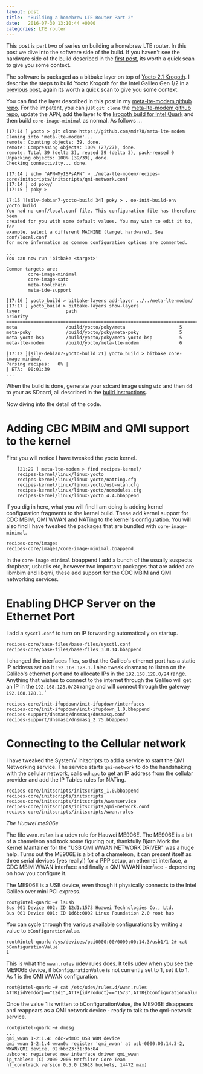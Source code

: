 ```yaml
---
layout: post
title:  "Building a homebrew LTE Router Part 2"
date:   2016-07-30 13:10:44 +0000
categories: LTE router
---
```

This post is part two of series on building a homebrew LTE router. In this post we dive into the software side of the build. If you haven't see the hardware side of the build described in the [first post](http://mdr78.github.io/lte/router/2016/05/28/lte-modem-part-one.html), its worth a quick scan to give you some context.

The software is packaged as a bitbake layer on top of [Yocto 2.1 Krogoth](https://www.yoctoproject.org/downloads/core/krogoth21). I describe the steps to build Yocto Krogoth for the Intel Galileo Gen 1/2 in a [previous post](http://mdr78.github.io/galileo/yocto/2016/06/01/yocto-for-quark.html), again its worth a quick scan to give you some context.

You can find the layer described in this post in my [meta-lte-modem github repo](https://github.com/mdr78/meta-lte-modem). For the impatent, you can just `git clone` the [meta-lte-modem github repo](https://github.com/mdr78/meta-lte-modem), update the APN, add the  layer to the [krogoth build for Intel Quark](http://mdr78.github.io/galileo/yocto/2016/06/01/yocto-for-quark.html) and then build `core-image-minimal` as normal. As follows ...

	[17:14 ] yocto > git clone https://github.com/mdr78/meta-lte-modem
	Cloning into 'meta-lte-modem'...
	remote: Counting objects: 39, done.
	remote: Compressing objects: 100% (27/27), done.
	remote: Total 39 (delta 3), reused 39 (delta 3), pack-reused 0
	Unpacking objects: 100% (39/39), done.
	Checking connectivity... done.
	
	[17:14 ] echo "APN=MyISPsAPN" > ./meta-lte-modem/recipes-core/initscripts/initscripts/qmi-network.conf
	[17:14 ] cd poky/
	[17:15 ] poky >
	
	17:15 ][silv-debian7-yocto-build 34] poky > . oe-init-build-env yocto_build
	You had no conf/local.conf file. This configuration file has therefore been
	created for you with some default values. You may wish to edit it to, for
	example, select a different MACHINE (target hardware). See conf/local.conf
	for more information as common configuration options are commented.

	...
	You can now run 'bitbake <target>'

	Common targets are:
    		core-image-minimal
    		core-image-sato
    		meta-toolchain
    		meta-ide-support

	[17:16 ] yocto_build > bitbake-layers add-layer ../../meta-lte-modem/
	[17:17 ] yocto_build > bitbake-layers show-layers
	layer                 path                                      priority
	==========================================================================
	meta                  /build/yocto/poky/meta                    5
	meta-poky             /build/yocto/poky/meta-poky               5
	meta-yocto-bsp        /build/yocto/poky/meta-yocto-bsp          5
	meta-lte-modem        /build/yocto/meta-lte-modem               6
	
	[17:12 ][silv-debian7-yocto-build 21] yocto_build > bitbake core-image-minimal
	Parsing recipes:   0% |                                                       | ETA:  00:01:39
	...

When the build is done, generate your sdcard image using `wic` and then `dd` to your as SDcard, all described in the [build instructions](http://mdr78.github.io/galileo/yocto/2016/06/01/yocto-for-quark.html). 

Now diving into the detail of the code. 

# Adding CBC MBIM and QMI support to the kernel #

First you will notice I have tweaked the yocto kernel.

        [21:29 ] meta-lte-modem > find recipes-kernel/
        recipes-kernel/linux/linux-yocto
        recipes-kernel/linux/linux-yocto/natting.cfg
        recipes-kernel/linux/linux-yocto/usb-wlan.cfg
        recipes-kernel/linux/linux-yocto/nomodules.cfg
        recipes-kernel/linux/linux-yocto_4.4.bbappend

If you dig in here, what you will find I am doing is adding kernel configuration fragments to the kernel build. These add kernel support for CDC MBIM, QMI WWAN and NATing to the kernel's configuration. You will also find I have tweaked the packages that are bundled with `core-image-minimal`.

	recipes-core/images
	recipes-core/images/core-image-minimal.bbappend

In the `core-image-minimal` bbappend I add a bunch of the usually suspects dropbear, usbutils etc, however two important packages that are added are libmbim and libqmi, these add support for the CDC MBIM and QMI networking services. 

# Enabling DHCP Server on the Ethernet Port #

I add a `sysctl.conf` to turn on IP forwarding automatically on startup. 

	recipes-core/base-files/base-files/sysctl.conf
	recipes-core/base-files/base-files_3.0.14.bbappend

I changed the interfaces files, so that the Galileo's ethernet port has a static IP address set on it `192.168.128.1`. I also tweak dnsmasq to listen on the Galileo's ethernet port and to allocate IPs in the `192.168.128.0/24` range. Anything that wishes to connect to the internet through the Galileo will get an IP in the `192.168.128.0/24` range and will connect through the gateway `192.168.128.1`. `

	recipes-core/init-ifupdown/init-ifupdown/interfaces
	recipes-core/init-ifupdown/init-ifupdown_1.0.bbappend
	recipes-support/dnsmasq/dnsmasq/dnsmasq.conf
	recipes-support/dnsmasq/dnsmasq_2.75.bbappend

# Connecting to the Cellular network #

I have tweaked the SystemV initscripts to add a service to start the QMI Networking service. The service starts `qmi-network` to do the handshaking with the cellular network, calls `udhcpc` to get an IP address from the cellular provider and add the IP Tables rules for NATing.

	recipes-core/initscripts/initscripts_1.0.bbappend
	recipes-core/initscripts/initscripts
	recipes-core/initscripts/initscripts/wwanservice
	recipes-core/initscripts/initscripts/qmi-network.conf
	recipes-core/initscripts/initscripts/wwan.rules

*The Huawei me906e*

The file `wwan.rules` is a udev rule for Hauwei ME906E. The ME906E is a bit of a chameleon and took some figuring out, thankfully Bjørn Mork the Kernel Mantainer for the "USB QMI WWAN NETWORK DRIVER" was a huge help.  Turns out the ME906E is a bit of a chameleon, it can present itself as three serial devices (yes really!) for a PPP setup, an ethernet interface, a CDC MBIM WWAN interface and finally a QMI WWAN interface - depending on how you configure it.

The ME906E is a USB device, even though it physically connects to the Intel Galileo over mini PCI express. 

	root@intel-quark:~# lsusb
	Bus 001 Device 002: ID 12d1:1573 Huawei Technologies Co., Ltd.
	Bus 001 Device 001: ID 1d6b:0002 Linux Foundation 2.0 root hub

You can cycle through the various available configurations by writing a value to `bConfigurationValue`.

	root@intel-quark:/sys/devices/pci0000:00/0000:00:14.3/usb1/1-2# cat bConfigurationValue
	1

This is what the `wwan.rules` udev rules does. It tells udev when you see the ME906E device, if `bConfigurationValue` is not currently set to 1, set it to 1. As 1 is the QMI WWAN configuration.  

	root@intel-quark:~# cat /etc/udev/rules.d/wwan.rules
	ATTR{idVendor}=="12d1",ATTR{idProduct}=="1573",ATTR{bConfigurationValue}!="1",ATTR{bConfigurationValue}="1"

Once the value 1 is written to bConfigurationValue, the ME906E disappears and reappears as a QMI network device - ready to talk to the qmi-network service. 

	root@intel-quark:~# dmesg
	...
	qmi_wwan 1-2:1.4: cdc-wdm0: USB WDM device
	qmi_wwan 1-2:1.4 wwan0: register 'qmi_wwan' at usb-0000:00:14.3-2, WWAN/QMI device, 02:bb:23:31:9b:84
	usbcore: registered new interface driver qmi_wwan
	ip_tables: (C) 2000-2006 Netfilter Core Team
	nf_conntrack version 0.5.0 (3618 buckets, 14472 max)
